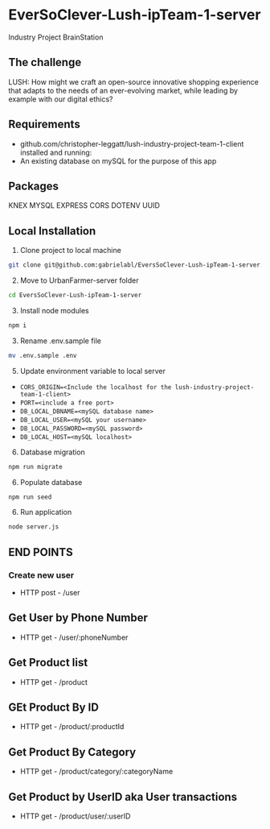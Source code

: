 # EverSoClever-Lush-ipTeam-1-server
Industry Project BrainStation 

## The challenge
LUSH: How might we craft an open-source innovative shopping experience that adapts to the needs of an ever-evolving market, while leading by example with our digital ethics?

## Requirements
- github.com/christopher-leggatt/lush-industry-project-team-1-client installed and running: 
- An existing database on mySQL for the purpose of this app

## Packages
KNEX MYSQL EXPRESS CORS DOTENV UUID

## Local Installation
1. Clone project to local machine

```bash
git clone git@github.com:gabrielabl/EversSoClever-Lush-ipTeam-1-server.git
```
2. Move to UrbanFarmer-server folder

```bash
cd EversSoClever-Lush-ipTeam-1-server
```

3. Install node modules

```bash
npm i 
```
3. Rename .env.sample file

```bash
mv .env.sample .env
```
  
5. Update environment variable to local server

- `CORS_ORIGIN=<Include the localhost for the lush-industry-project-team-1-client>`
- `PORT=<include a free port>`
- `DB_LOCAL_DBNAME=<mySQL database name>`
- `DB_LOCAL_USER=<mySQL your username>`
- `DB_LOCAL_PASSWORD=<mySQL password>`
- `DB_LOCAL_HOST=<mySQL localhost>`

6. Database migration

```bash
npm run migrate
```

6. Populate database

```bash
npm run seed
```

6. Run application

```bash
node server.js
```

## END POINTS

### Create new user
- HTTP post - /user 
## Get User by Phone Number
- HTTP get - /user/:phoneNumber
## Get Product list
- HTTP get - /product
## GEt Product By ID
- HTTP get - /product/:productId
## Get Product By Category
- HTTP get - /product/category/:categoryName
## Get Product by UserID aka User transactions
- HTTP get - /product/user/:userID
